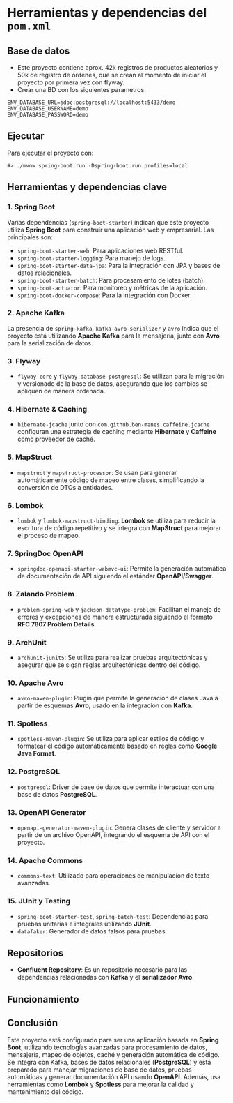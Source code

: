 # Herramientas y dependencias del `pom.xml`

## Base de datos
- Este proyecto contiene aprox. 42k registros de productos aleatorios y 50k de registro de ordenes, que se crean al momento de iniciar el proyecto por primera vez con flyway.
- Crear una BD con los siguientes parametros:

```
ENV_DATABASE_URL=jdbc:postgresql://localhost:5433/demo
ENV_DATABASE_USERNAME=demo
ENV_DATABASE_PASSWORD=demo
```

## Ejecutar

Para ejecutar el proyecto con:

```shell
#> ./mvnw spring-boot:run -Dspring-boot.run.profiles=local
```

## Herramientas y dependencias clave

### 1. **Spring Boot**
Varias dependencias (`spring-boot-starter`) indican que este proyecto utiliza **Spring Boot** para construir una aplicación web y empresarial. Las principales son:
- `spring-boot-starter-web`: Para aplicaciones web RESTful.
- `spring-boot-starter-logging`: Para manejo de logs.
- `spring-boot-starter-data-jpa`: Para la integración con JPA y bases de datos relacionales.
- `spring-boot-starter-batch`: Para procesamiento de lotes (batch).
- `spring-boot-actuator`: Para monitoreo y métricas de la aplicación.
- `spring-boot-docker-compose`: Para la integración con Docker.

### 2. **Apache Kafka**
La presencia de `spring-kafka`, `kafka-avro-serializer` y `avro` indica que el proyecto está utilizando **Apache Kafka** para la mensajería, junto con **Avro** para la serialización de datos.

### 3. **Flyway**
- `flyway-core` y `flyway-database-postgresql`: Se utilizan para la migración y versionado de la base de datos, asegurando que los cambios se apliquen de manera ordenada.

### 4. **Hibernate & Caching**
- `hibernate-jcache` junto con `com.github.ben-manes.caffeine.jcache` configuran una estrategia de caching mediante **Hibernate** y **Caffeine** como proveedor de caché.

### 5. **MapStruct**
- `mapstruct` y `mapstruct-processor`: Se usan para generar automáticamente código de mapeo entre clases, simplificando la conversión de DTOs a entidades.

### 6. **Lombok**
- `lombok` y `lombok-mapstruct-binding`: **Lombok** se utiliza para reducir la escritura de código repetitivo y se integra con **MapStruct** para mejorar el proceso de mapeo.

### 7. **SpringDoc OpenAPI**
- `springdoc-openapi-starter-webmvc-ui`: Permite la generación automática de documentación de API siguiendo el estándar **OpenAPI/Swagger**.

### 8. **Zalando Problem**
- `problem-spring-web` y `jackson-datatype-problem`: Facilitan el manejo de errores y excepciones de manera estructurada siguiendo el formato **RFC 7807 Problem Details**.

### 9. **ArchUnit**
- `archunit-junit5`: Se utiliza para realizar pruebas arquitectónicas y asegurar que se sigan reglas arquitectónicas dentro del código.

### 10. **Apache Avro**
- `avro-maven-plugin`: Plugin que permite la generación de clases Java a partir de esquemas **Avro**, usado en la integración con **Kafka**.

### 11. **Spotless**
- `spotless-maven-plugin`: Se utiliza para aplicar estilos de código y formatear el código automáticamente basado en reglas como **Google Java Format**.

### 12. **PostgreSQL**
- `postgresql`: Driver de base de datos que permite interactuar con una base de datos **PostgreSQL**.

### 13. **OpenAPI Generator**
- `openapi-generator-maven-plugin`: Genera clases de cliente y servidor a partir de un archivo OpenAPI, integrando el esquema de API con el proyecto.

### 14. **Apache Commons**
- `commons-text`: Utilizado para operaciones de manipulación de texto avanzadas.

### 15. **JUnit y Testing**
- `spring-boot-starter-test`, `spring-batch-test`: Dependencias para pruebas unitarias e integrales utilizando **JUnit**.
- `datafaker`: Generador de datos falsos para pruebas.

## Repositorios

- **Confluent Repository**: Es un repositorio necesario para las dependencias relacionadas con **Kafka** y el **serializador Avro**.

## Funcionamiento

## Conclusión

Este proyecto está configurado para ser una aplicación basada en **Spring Boot**, utilizando tecnologías avanzadas para procesamiento de datos, mensajería, mapeo de objetos, caché y generación automática de código. Se integra con Kafka, bases de datos relacionales (**PostgreSQL**) y está preparado para manejar migraciones de base de datos, pruebas automáticas y generar documentación API usando **OpenAPI**. Además, usa herramientas como **Lombok** y **Spotless** para mejorar la calidad y mantenimiento del código.
